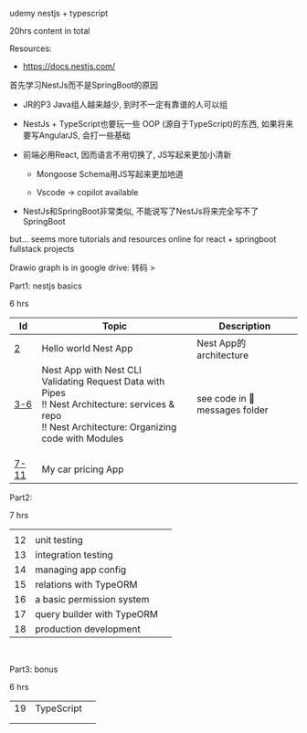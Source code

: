 udemy nestjs + typescript 

20hrs content in total



Resources:

+ https://docs.nestjs.com/



首先学习NestJs而不是SpringBoot的原因

+ JR的P3 Java组人越来越少, 到时不一定有靠谱的人可以组
+ NestJs + TypeScript也要玩一些 OOP (源自于TypeScript)的东西, 如果将来要写AngularJS, 会打一些基础
+ 前端必用React, 因而语言不用切换了, JS写起来更加小清新
  + Mongoose Schema用JS写起来更加地道

  + Vscode -> copilot available

+ NestJs和SpringBoot非常类似, 不能说写了NestJs将来完全写不了SpringBoot

but... seems more tutorials and resources online for react + springboot fullstack projects





Drawio graph is in google drive: 转码 > 



Part1: nestjs basics

6 hrs

| Id | Topic | Description |
| ---- | ---------------------------------------------------------- | ---------------------- |
| [2](./C2/readme.md)    | Hello world Nest App                                       | Nest App的architecture |
| [3-6](./C3-6/readme.md) | Nest App with Nest CLI <br>Validating Request Data with Pipes <br>:bangbang: Nest Architecture: services & repo <br>:bangbang: Nest Architecture: Organizing code with Modules | see code in :gem: messages folder |
|     |                          |                        |
|     |               |                        |
|     |  |                        |
| [7-11](./C7/readme.md) | My car pricing App       |                        |



Part2:

7 hrs

|      |                            |      |
| ---- | -------------------------- | ---- |
|      |                            |      |
| 12   | unit testing               |      |
| 13   | integration testing        |      |
| 14   | managing app config        |      |
| 15   | relations with TypeORM     |      |
| 16   | a basic permission system  |      |
| 17   | query builder with TypeORM |      |
| 18   | production development     |      |

​	

Part3: bonus

6 hrs

|      |            |      |
| ---- | ---------- | ---- |
| 19   | TypeScript |      |
|      |            |      |
|      |            |      |

